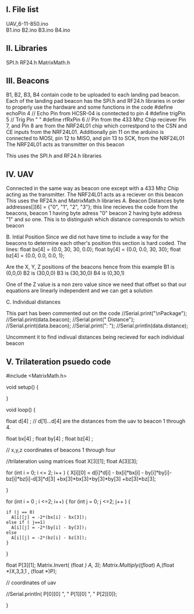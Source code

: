 I. File list
------------
UAV_6-11-850.ino		
B1.ino
B2.ino
B3.ino
B4.ino


II. Libraries 
----------
SPI.h
RF24.h
MatrixMath.h

III. Beacons 
----------
B1, B2, B3, B4 contain code to be uploaded to each landing pad beacon.
Each of the landing pad beacon has the SPI.h and RF24.h libraries in order 
to properly use the hardware and some functions in the code
#define echoPin 4 // Echo Pin from HCSR-04 is conntected to pin 4
#define trigPin 5 // Trig Pin " "
#define rfRxPin 6 // Pin from the 433 Mhz Chip reciever 
Pin 7, and Pin 8 are from the NRF24L01 chip which correstpond to the CSN
and CE inputs from the NRF24L01. Additionally pin 11 on the arduino is 
connected to MOSI, pin 12 to MISO, and pin 13 to SCK, from the NRF24L01
The NRF24L01 acts as transmitter on this beacon

This uses the SPI.h and RF24.h libraries 

IV. UAV
----------
Connected in the same way as beacon one except with a 433 Mhz Chip acting
as the transmitter. The NRF24L01 acts as a reciever on this beacon
This uses the RF24.h and MatrixMath.h libraries
A. Beacon Distances
byte addresses[][6] = {"0", "1", "2", "3"};
this line recieves the code from the beacons, beacon 1 having byte adress "0"
beacon 2 having byte address "1" and so one. This is to distinguish which distance
corresponds to which beacon

B. Intial Position
Since we did not have time to include a way for the beacons to determine
each other's position this section is hard coded.
The lines:
float bx[4] = {0.0, 30, 30, 0.0};
float by[4] = {0.0, 0.0, 30, 30};
float bz[4] = {0.0, 0.0, 0.0, 1};

Are the X, Y, Z positions of the beacons hence from this example
B1 is (0,0,0)
B2 is (30,0,0)
B3 is (30,30,0)
B4 is (0,30,1)

One of the Z value is a non zero value since we need that offset 
so that our equations are linearly independent and we can get a solution

C. Individual distances

This part has been commented out on the code
    //Serial.print("\nPackage");
    //Serial.print(data.beacon);
    //Serial.print(" Distance");
    //Serial.print(data.beacon);
    //Serial.print(": ");
    //Serial.println(data.distance);

Uncomment it to find indivual distances being recieved for each 
individual beacon

V. Trilateration psuedo code
----------
#include <MatrixMath.h>
 
void setup() {
  
 
}
 
void loop() {
 
float d[4] ;
// d[1]...d[4] are the distances from the uav to beacon 1 through 4.
 
float bx[4] ;
float by[4] ;
float bz[4] ;
 
//  x,y,z coordinates of beacons 1 through four
 
//trilateration using matrices
float X[3][1];
float A[3][3];
 
 
for (int i = 0; i <= 2; i++ ) {
  X[i][0] =  d[i]*d[i] - bx[i]*bx[i] - by[i]*by[i]- bz[i]*bz[i]-d[3]*d[3] +bx[3]*bx[3]+by[3]*by[3] +bz[3]*bz[3]; 
  
  }
  
 
for (int i = 0 ; i <=2; i++) {
  for (int j = 0; j <=2; j++ ) {
    
    if (j == 0) 
      A[i][j] = -2*(bx[i] - bx[3]);
    else if ( j==1)
      A[i][j] = -2*(by[i] - by[3]);  
    else
      A[i][j] = -2*(bz[i] - bz[3]);
    }
  
  }
 
float P[3][1];
Matrix.Invert( (float *) A, 3);
 Matrix.Multiply((float*) A,(float *)X,3,3,1 , (float *)P);   
 
// coordinates of uav
 
 
//Serial.println( P[0][0] ", " P[1][0] ", " P[2][0]);
 
}
